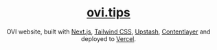 <div align="center">
    <a href="https://ovi.tips"><h1 align="center">ovi.tips</h1></a>
    
OVI website, built with [Next.js](https://nextjs.org/), [Tailwind CSS](https://tailwindcss.com/), [Upstash](https://upstash.com?ref=ovi.tips), [Contentlayer](https://www.contentlayer.dev/) and deployed to [Vercel](https://vercel.com/).

</div>

<br/>
